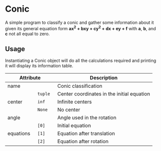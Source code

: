 # Conic

A simple program to classify a conic and gather some information about it given its general equation form **ax<sup>2</sup> + bxy + cy<sup>2</sup> + dx + ey + f** with **a**, **b**, and **c** not all equal to zero.

## Usage

Instantiating a Conic object will do all the calculations required and printing it will display its information table.

<table>
    <thead>
        <tr>
            <th colspan = "2"> Attribute </th>
            <th> Description </th>
        </tr>
    </thead>
    <tbody>
        <tr>
            <td colspan = "2"> name </td>
            <td> Conic classification </td>
        </tr>
        <tr>
            <td rowspan = "3"> center </td>
            <td> <code> tuple </code> </td>
            <td> Center coordinates in the initial equation </td>
        </tr>
        <tr>
            <td> <code> inf </code> </td>
            <td> Infinite centers </td>
        </tr>
        <tr>
            <td> <code> None </code> </td>
            <td> No center </td>
        </tr>
        <tr>
            <td colspan = "2"> angle </td>
            <td> Angle used in the rotation </td>
        </tr>
        <tr>
            <td rowspan = "3"> equations </td>
            <td> <code> [0] </code> </td>
            <td> Initial equation </td>
        </tr>
        <tr>
            <td> <code> [1] </code> </td>
            <td> Equation after translation </td>
        </tr>
        <tr>
            <td> <code> [2] </code> </td>
            <td> Equation after rotation </td>
        </tr>
    </tbody>
</table>
